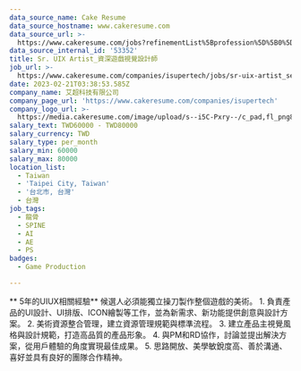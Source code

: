 ```yaml
---
data_source_name: Cake Resume
data_source_hostname: www.cakeresume.com
data_source_url: >-
  https://www.cakeresume.com/jobs?refinementList%5Bprofession%5D%5B0%5D=game-production&range%5Bsalary_range%5D%5Bmin%5D=1000000
data_source_internal_id: '53352'
title: Sr. UIX Artist_資深遊戲視覺設計師
job_url: >-
  https://www.cakeresume.com/companies/isupertech/jobs/sr-uix-artist_senior-game-visual-designer
date: 2023-02-21T03:38:53.585Z
company_name: 艾超科技有限公司
company_page_url: 'https://www.cakeresume.com/companies/isupertech'
company_logo_url: >-
  https://media.cakeresume.com/image/upload/s--i5C-Pxry--/c_pad,fl_png8,h_200,w_200/v1639988893/zhddwthimjqq5fhpxeih.png
salary_text: TWD60000 - TWD80000
salary_currency: TWD
salary_type: per_month
salary_min: 60000
salary_max: 80000
location_list:
  - Taiwan
  - 'Taipei City, Taiwan'
  - '台北市, 台灣'
  - 台灣
job_tags:
  - 龍骨
  - SPINE
  - AI
  - AE
  - PS
badges:
  - Game Production

---
```


** 5年的UIUX相關經驗** 候選人必須能獨立操刀製作整個遊戲的美術。 1. 負責產品的UI設計、UI排版、ICON繪製等工作，並為新需求、新功能提供創意與設計方案。 2. 美術資源整合管理，建立資源管理規範與標準流程。 3. 建立產品主視覺風格與設計規範，打造高品質的產品形象。 4. 與PM和RD協作，討論並提出解決方案，從用戶體驗的角度實現最佳成果。 5. 思路開放、美學敏銳度高、善於溝通、喜好並具有良好的團隊合作精神。